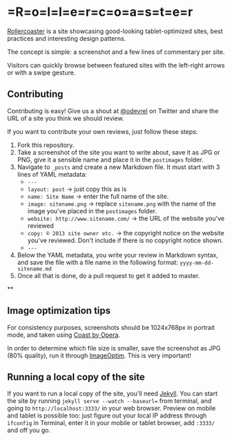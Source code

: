 # =R=o=l=l=e=r=c=o=a=s=t=e=r

[Rollercoaster](http://rollercoaster.io/) is a site showcasing good-looking tablet-optimized sites, best practices and interesting design patterns. 

The concept is simple: a screenshot and a few lines of commentary per site. 

Visitors can quickly browse between featured sites with the left-right arrows or with a swipe gesture.

## Contributing

Contributing is easy! Give us a shout at [@odevrel](https://twitter.com/odevrel) on Twitter and share the URL of a site you think we should review.

If you want to contribute your own reviews, just follow these steps:

1. Fork this repository.
2. Take a screenshot of the site you want to write about, save it as JPG or PNG, give it a sensible name and place it in the `postimages` folder.
3. Navigate to `_posts` and create a new Markdown file. It must start with 3 lines of YAML metadata: 
	- `---`
	- `layout: post` → just copy this as is
	- `name: Site Name` → enter the full name of the site.
	- `image: sitename.png` → replace `sitename.png` with the name of the image you've placed in the `postimages` folder. 
	- `website: http://www.sitename.com/` → the URL of the website you've reviewed
	- `copy: © 2013 site owner etc.` → the copyright notice on the website you've reviewed. Don't include if there is no copyright notice shown.
	- `---`
4. Below the YAML metadata, you write your review in Markdown syntax, and save the file with a file name in the following format: `yyyy-mm-dd-sitename.md`
5. Once all that is done, do a pull request to get it added to master.

**

## Image optimization tips

For consistency purposes, screenshots should be 1024x768px in portrait mode, and taken using [Coast by Opera](https://itunes.apple.com/app/coast-by-opera/id674024845).

In order to determine which file size is smaller, save the screenshot as JPG (80% quality), run it through [ImageOptim](http://imageoptim.com). This is very important!

## Running a local copy of the site

If you want to run a local copy of the site, you'll need [Jekyll](http://jekyllrb.com). You can start the site by running `jekyll serve --watch --baseurl=` from terminal, and going to `http://localhost:3333/` in your web browser. Preview on mobile and tablet is possible too: just figure out your local IP address through `ifconfig` in Terminal, enter it in your mobile or tablet browser, add `:3333/` and off you go.